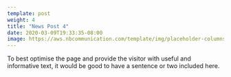 ```yaml
---
template: post
weight: 4
title: "News Post 4"
date: 2020-03-09T19:33:35-08:00
image: https://aws.nbcommunication.com/template/img/placeholder-columns.jpg
---
```


To best optimise the page and provide the visitor with useful and informative text, it would be good to have a sentence or two included here.

<!--more-->